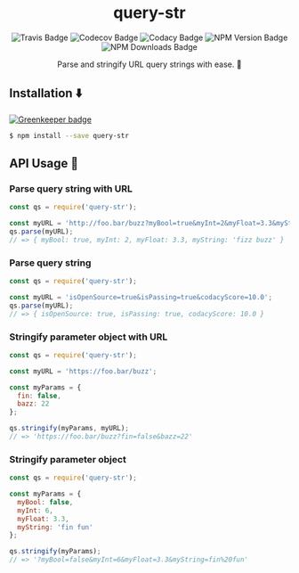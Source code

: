 <h1 align="center">query-str</h1>
<p align="center">
  <img src="https://img.shields.io/travis/Charliekenney23/query-str.svg" href="https://travis-ci.org/Charliekenney23/query-str" alt="Travis Badge" />
  <img src="https://img.shields.io/codecov/c/github/Charliekenney23/query-str.svg" href="https://codecov.io/gh/Charliekenney23/query-str" alt="Codecov Badge" />
  <img src="https://api.codacy.com/project/badge/Grade/5b2bd8ad55194a5eaa2bb0537d5f6960" href="https://www.codacy.com/app/charlesc.kenney/query-str?utm_source=github.com&amp;utm_medium=referral&amp;utm_content=Charliekenney23/query-str&amp;utm_campaign=Badge_Grade" alt="Codacy Badge" />
  <img src="https://img.shields.io/npm/v/query-str.svg" href="https://www.npmjs.com/package/query-str" alt="NPM Version Badge" />
  <img src="https://img.shields.io/npm/dt/query-str.svg" href="https://www.npmjs.com/package/query-str" alt="NPM Downloads Badge" />
</p>
<p align="center">Parse and stringify URL query strings with ease. 🚀</p>

## Installation ⬇️

[![Greenkeeper badge](https://badges.greenkeeper.io/Charliekenney23/query-str.svg)](https://greenkeeper.io/)

```bash
$ npm install --save query-str
```
API Usage 📝
-----
### Parse query string with URL
```js
const qs = require('query-str');

const myURL = 'http://foo.bar/buzz?myBool=true&myInt=2&myFloat=3.3&myString=fizz%20buzz';
qs.parse(myURL);
// => { myBool: true, myInt: 2, myFloat: 3.3, myString: 'fizz buzz' }
```

### Parse query string
```js
const qs = require('query-str');

const myURL = 'isOpenSource=true&isPassing=true&codacyScore=10.0';
qs.parse(myURL);
// => { isOpenSource: true, isPassing: true, codacyScore: 10.0 }
```

### Stringify parameter object with URL
```js
const qs = require('query-str');

const myURL = 'https://foo.bar/buzz';

const myParams = {
  fin: false,
  bazz: 22
};

qs.stringify(myParams, myURL);
// => 'https://foo.bar/buzz?fin=false&bazz=22'
```

### Stringify parameter object
```js
const qs = require('query-str');

const myParams = {
  myBool: false,
  myInt: 6,
  myFloat: 3.3,
  myString: 'fin fun'
};

qs.stringify(myParams);
// => '?myBool=false&myInt=6&myFloat=3.3&myString=fin%20fun'
```
